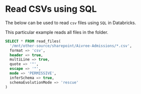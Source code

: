 # Read CSVs using SQL

The below can be used to read `csv` files using `SQL` in Databricks.

This particular example reads all files in the folder.

```sql
SELECT * FROM read_files(
  '/mnt/other-source/sharepoint/Aivree-Admissions/*.csv',
  format => 'csv',
  header => true,
  multiLine => true,
  quote => '"',
  escape => '"',
  mode => 'PERMISSIVE',
  inferSchema => true,
  schemaEvolutionMode => 'rescue'
)
```